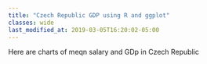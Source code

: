 ```yaml
---
title: "Czech Republic GDP using R and ggplot"
classes: wide
last_modified_at: 2019-03-05T16:20:02-05:00
---
```


Here are charts of meqn salary and GDp in Czech Republic


